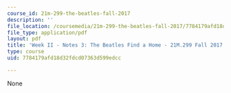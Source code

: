 ```yaml
---
course_id: 21m-299-the-beatles-fall-2017
description: ''
file_location: /coursemedia/21m-299-the-beatles-fall-2017/7784179afd18d32fdcd07363d599edcc_MIT21M_299F17_Notes03.pdf
file_type: application/pdf
layout: pdf
title: 'Week II - Notes 3: The Beatles Find a Home - 21M.299 Fall 2017'
type: course
uid: 7784179afd18d32fdcd07363d599edcc

---
```

None